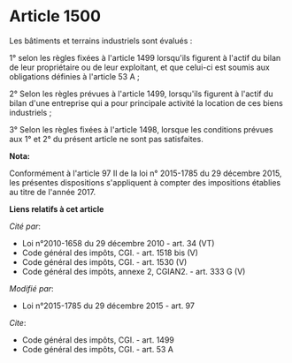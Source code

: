 # Article 1500

Les bâtiments et terrains industriels sont évalués : 

1° selon les règles fixées à l'article 1499 lorsqu'ils figurent à l'actif du bilan de leur propriétaire ou de leur
exploitant, et que celui-ci est soumis aux obligations définies à l'article 53 A ; 

2° Selon les règles prévues à l'article 1499, lorsqu'ils figurent à l'actif du bilan d'une entreprise qui a pour principale
activité la location de ces biens industriels ;

3° Selon les règles fixées à l'article 1498, lorsque les conditions prévues aux 1° et 2° du présent article ne sont pas
satisfaites.

**Nota:**

Conformément à l'article 97 II de la loi n° 2015-1785 du 29 décembre 2015, les présentes dispositions s'appliquent à compter
des impositions établies au titre de l'année 2017.

**Liens relatifs à cet article**

_Cité par_:

  - Loi n°2010-1658 du 29 décembre 2010 - art. 34 (VT)
  - Code général des impôts, CGI. - art. 1518 bis (V)
  - Code général des impôts, CGI. - art. 1530 (V)
  - Code général des impôts, annexe 2, CGIAN2. - art. 333 G (V)

_Modifié par_:

  - Loi n°2015-1785 du 29 décembre 2015 - art. 97

_Cite_:

  - Code général des impôts, CGI. - art. 1499
  - Code général des impôts, CGI. - art. 53 A
